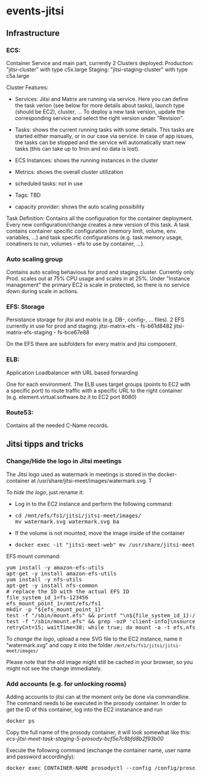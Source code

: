 # events-jitsi
## Infrastructure
### ECS: 
Container Service and main part, currently 2 Clusters deployed:
Production: "jitsi-cluster" with type c5x.large
Staging: "jitsi-staging-cluster" with type c5a.large

Cluster Features:
- Services: Jitsi and Matrix are running via service. Here you can define the task verion (see below for more details about tasks), launch type (should be EC2), cluster, ...
To deploy a new task version, update the corresponding service and select the right version under "Revision".

- Tasks: shows the current running tasks with some details. This tasks are started either manually, or in our case via service. In case of app issues, the tasks can be stopped and the service will automatically start new tasks (this can take up to 1min and no data is lost).

- ECS Instances: shows the running instances in the cluster

- Metrics: shows the overall cluster utilization

- scheduled tasks: not in use

- Tags: TBD

- capacity provider: shows the auto scaling possibility

Task Definition:
Contains all the configuration for the container deployment. Every new configuration/change creates a new version of this task.
A task contains container specific configuration (memory limit, volume, env. variables, ...) and task specific configurations (e.g. task memory usage, conatiners to run, volumes - efs to use by container, ...).

### Auto scaling group

Contains auto scaling behavious for prod and staging cluster. Currently only Prod. scales out at 75% CPU usage and scales in at 25%. Under "Instance management" the primary EC2 is scale in protected, so there is no service down during scale in actions.

### EFS: Storage

Persistance storage for jitsi and matrix (e.g. DB-, config-, ... files). 2 EFS currently in use for prod and staging:
jitsi-matrix-efs - fs-b61d8482
jitsi-matrix-efs-staging - fs-bce67e88

On the EFS there are subfolders for every matrix and jitsi component.

### ELB:
Application Loadbalancer with URL based forwarding

One for each environment. The ELB uses target groups (points to EC2 with a specific port) to route traffic with a specific URL to the right container (e.g. element.virtual.software.bz.it to EC2 port 8080)

### Route53:

Contains all the needed C-Name records.

## Jitsi tipps and tricks

### Change/Hide the logo in Jitsi meetings

The Jitsi logo used as watermark in meetings is stored in the docker-container at /usr/share/jitsi-meet/images/watermark.svg. T

To _hide the logo_, just rename it:

* Log in to the EC2 instance and perform the following command:
* <pre>cd /mnt/efs/fs1/jitsi/jitsi-meet/images/
  mv watermark.svg watermark.svg_ba
  </pre>

* If the volume is not mounted, move the image inside of the container
* <pre>docker exec -it "jitsi-meet-web" mv /usr/share/jitsi-meet/images/watermark.svg /usr/share/jitsi-meet/images/watermark.svg_ba</pre>

EFS mount command:
<pre>
yum install -y amazon-efs-utils
apt-get -y install amazon-efs-utils
yum install -y nfs-utils
apt-get -y install nfs-common
# replace the ID with the actual EFS ID
file_system_id_1=fs-123456
efs_mount_point_1=/mnt/efs/fs1
mkdir -p "${efs_mount_point_1}"
test -f "/sbin/mount.efs" && printf "\n${file_system_id_1}:/ ${efs_mount_point_1} efs tls,_netdev\n" >> /etc/fstab || printf "\n${file_system_id_1}.efs.eu-west-1.amazonaws.com:/ ${efs_mount_point_1} nfs4 nfsvers=4.1,rsize=1048576,wsize=1048576,hard,timeo=600,retrans=2,noresvport,_netdev 0 0\n" >> /etc/fstab
test -f "/sbin/mount.efs" && grep -ozP 'client-info]\nsource' '/etc/amazon/efs/efs-utils.conf'; if [[ $? == 1 ]]; then printf "\n[client-info]\nsource=liw\n" >> /etc/amazon/efs/efs-utils.conf; fi;
retryCnt=15; waitTime=30; while true; do mount -a -t efs,nfs4 defaults; if [ $? = 0 ] || [ $retryCnt -lt 1 ]; then echo File system mounted successfully; break; fi; echo File system not available, retrying to mount.; ((retryCnt--)); sleep $waitTime; done;
</pre>

To _change the logo_, upload a new SVG file to the EC2 instance, name it "watermark.svg" and copy it into the folder `/mnt/efs/fs1/jitsi/jitsi-meet/images/`

Please note that the old image might still be cached in your browser, so you might not see the change immediately.

### Add accounts (e.g. for unlocking rooms)

Adding accounts to jitsi can at the moment only be done via commandline. The command needs to be executed in the prosody container. In order to get the ID of this container, log into the EC2 instanance and run 
<pre>
docker ps
</pre>
Copy the full name of the prosody container, it will look somewhat like this: _ecs-jitsi-meet-task-staging-5-prosody-bcf5e7c8bfd8b2f93b00_

Execute the following command (exchange the container name, user name and password accordingly):
<pre>
docker exec CONTAINER-NAME prosodyctl --config /config/prosody.cfg.lua register USERNAME meet.jitsi PASSWORD
</pre>
